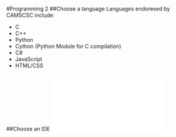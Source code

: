 #Programming 2
##Choose a language
Languages endoresed by CAMSCSC include:
* C
* C++
* Python
* Cython (Python Module for C compilation)
* C#
* JavaScript
* HTML/CSS

##Choose an IDE
![IDE](software/ide/ide.md)
